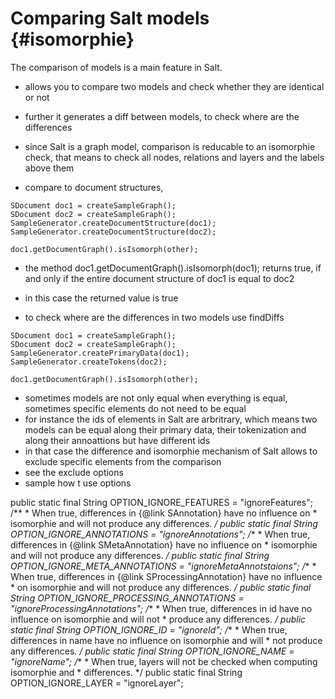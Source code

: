 Comparing Salt models {#isomorphie}
====

The comparison of models is a main feature in Salt. 
- allows you to compare two models and check whether they are identical or not
- further it generates a diff between models, to check where are the differences
- since Salt is a graph model, comparison is reducable to an isomorphie check, that means to check all nodes, relations and layers and the labels above them

- compare to document structures, 
~~~{.java}
SDocument doc1 = createSampleGraph();
SDocument doc2 = createSampleGraph();
SampleGenerator.createDocumentStructure(doc1);
SampleGenerator.createDocumentStructure(doc2);

doc1.getDocumentGraph().isIsomorph(other);
~~~
- the method doc1.getDocumentGraph().isIsomorph(doc1); returns true, if and only if the entire document structure of doc1 is equal to doc2
- in this case the returned value is true

- to check where are the differences in two models use findDiffs
~~~{.java}
SDocument doc1 = createSampleGraph();
SDocument doc2 = createSampleGraph();
SampleGenerator.createPrimaryData(doc1);
SampleGenerator.createTokens(doc2);

doc1.getDocumentGraph().isIsomorph(other);
~~~

- sometimes models are not only equal when everything is equal, sometimes specific elements do not need to be equal
- for instance the ids of elements in Salt are arbritrary, which means two models can be equal along their primary data, their tokenization and along their annoattions but have different ids
- in that case the difference and isomorphie mechanism of Salt allows to exclude specific elements from the comparison
- see the exclude options
- sample how t use options
		
		
public static final String OPTION_IGNORE_FEATURES = "ignoreFeatures";
	/**
	 * When true, differences in {@link SAnnotation} have no influence on
	 * isomorphie and will not produce any differences.
	 */
	public static final String OPTION_IGNORE_ANNOTATIONS = "ignoreAnnotations";
	/**
	 * When true, differences in {@link SMetaAnnotation} have no influence on
	 * isomorphie and will not produce any differences.
	 */
	public static final String OPTION_IGNORE_META_ANNOTATIONS = "ignoreMetaAnnotstaions";
	/**
	 * When true, differences in {@link SProcessingAnnotation} have no influence
	 * on isomorphie and will not produce any differences.
	 */
	public static final String OPTION_IGNORE_PROCESSING_ANNOTATIONS = "ignoreProcessingAnnotations";
	/**
	 * When true, differences in id have no influence on isomorphie and will not
	 * produce any differences.
	 */
	public static final String OPTION_IGNORE_ID = "ignoreId";
	/**
	 * When true, differences in name have no influence on isomorphie and will
	 * not produce any differences.
	 */
	public static final String OPTION_IGNORE_NAME = "ignoreName";
	/**
	 * When true, layers will not be checked when computing isomorphie and
	 * differences.
	 */
	public static final String OPTION_IGNORE_LAYER = "ignoreLayer";